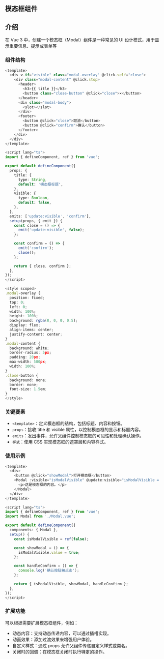 ## 模态框组件

## 介绍
在 Vue 3 中，创建一个模态框（Modal）组件是一种常见的 UI 设计模式，用于显示重要信息、提示或表单等

### 组件结构
```ts
<template>
  <div v-if="visible" class="modal-overlay" @click.self="close">
    <div class="modal-content" @click.stop>
      <header>
        <h3>{{ title }}</h3>
        <button class="close-button" @click="close">×</button>
      </header>
      <div class="modal-body">
        <slot></slot>
      </div>
      <footer>
        <button @click="close">取消</button>
        <button @click="confirm">确认</button>
      </footer>
    </div>
  </div>
</template>
```
```ts
<script lang="ts">
import { defineComponent, ref } from 'vue';

export default defineComponent({
  props: {
    title: {
      type: String,
      default: '模态框标题',
    },
    visible: {
      type: Boolean,
      default: false,
    },
  },
  emits: ['update:visible', 'confirm'],
  setup(props, { emit }) {
    const close = () => {
      emit('update:visible', false);
    };

    const confirm = () => {
      emit('confirm');
      close();
    };

    return { close, confirm };
  },
});
</script>
```

```ts
<style scoped>
.modal-overlay {
  position: fixed;
  top: 0;
  left: 0;
  width: 100%;
  height: 100%;
  background: rgba(0, 0, 0, 0.5);
  display: flex;
  align-items: center;
  justify-content: center;
}
.modal-content {
  background: white;
  border-radius: 5px;
  padding: 20px;
  max-width: 500px;
  width: 100%;
}
.close-button {
  background: none;
  border: none;
  font-size: 1.5em;
}
</style>
```
### 关键要素
- `<template>`：定义模态框的结构，包括标题、内容和按钮。
- `props`：接收 title 和 visible 属性，以控制模态框的显示和标题内容。
- `emits`：发出事件，允许父组件控制模态框的可见性和处理确认操作。
- `样式`：使用 CSS 实现模态框的遮罩层和内容样式。


### 使用示例

```ts
<template>
  <div>
    <button @click="showModal">打开模态框</button>
    <Modal :visible="isModalVisible" @update:visible="isModalVisible = $event" @confirm="handleConfirm">
      <p>这是模态框的内容。</p>
    </Modal>
  </div>
</template>

<script lang="ts">
import { defineComponent, ref } from 'vue';
import Modal from './Modal.vue';

export default defineComponent({
  components: { Modal },
  setup() {
    const isModalVisible = ref(false);

    const showModal = () => {
      isModalVisible.value = true;
    };

    const handleConfirm = () => {
      console.log('确认按钮被点击');
    };

    return { isModalVisible, showModal, handleConfirm };
  },
});
</script>
```

### 扩展功能
可以根据需要扩展模态框组件，例如：

- 动态内容：支持动态传递内容，可以通过插槽实现。
- 动画效果：添加过渡效果来增强用户体验。
- 自定义样式：通过 props 允许父组件传递自定义样式或类名。
- 关闭时的回调：在模态框关闭时执行特定的操作。



